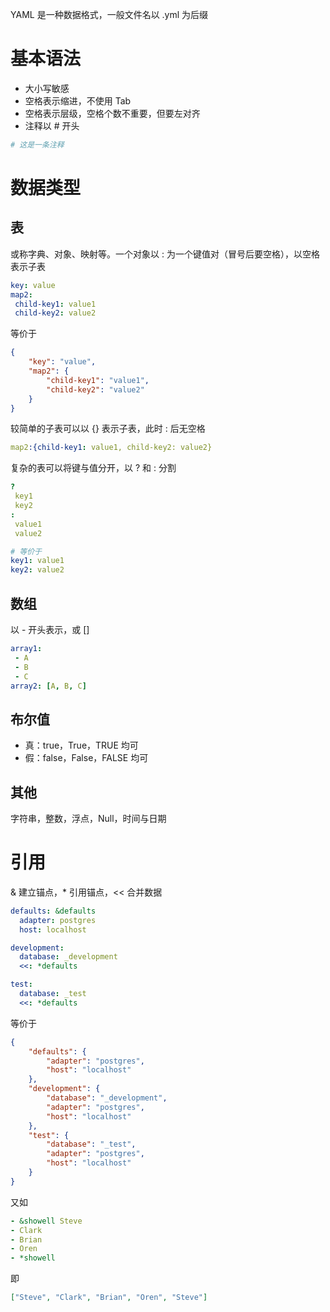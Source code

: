 YAML 是一种数据格式，一般文件名以 .yml 为后缀
# 基本语法

- 大小写敏感
- 空格表示缩进，不使用 Tab
- 空格表示层级，空格个数不重要，但要左对齐
- 注释以 # 开头

```yaml
# 这是一条注释
```
# 数据类型
## 表

或称字典、对象、映射等。一个对象以 : 为一个键值对（冒号后要空格），以空格表示子表

```yaml
key: value
map2: 
 child-key1: value1
 child-key2: value2
```

等价于

```json
{
    "key": "value",
    "map2": {
        "child-key1": "value1",
        "child-key2": "value2"
    }
}
```

较简单的子表可以以 {} 表示子表，此时 : 后无空格

```yaml
map2:{child-key1: value1, child-key2: value2}
```

复杂的表可以将键与值分开，以 ? 和 : 分割

```yaml
?
 key1
 key2
:
 value1
 value2

# 等价于
key1: value1
key2: value2
```
## 数组

以 - 开头表示，或 []

```yaml
array1:
 - A
 - B
 - C
array2: [A, B, C]
```
## 布尔值

- 真：true，True，TRUE 均可
- 假：false，False，FALSE 均可
## 其他

字符串，整数，浮点，Null，时间与日期
# 引用

& 建立锚点，* 引用锚点，<< 合并数据

```yaml
defaults: &defaults
  adapter: postgres
  host: localhost

development:
  database: _development
  <<: *defaults

test:
  database: _test
  <<: *defaults
```

等价于

```json
{
    "defaults": {
        "adapter": "postgres",
        "host": "localhost"
    },
    "development": {
        "database": "_development",
        "adapter": "postgres",
        "host": "localhost"
    },
    "test": {
        "database": "_test",
        "adapter": "postgres",
        "host": "localhost"
    }
}
```

又如

```yaml
- &showell Steve 
- Clark 
- Brian 
- Oren 
- *showell
```

即

```json
["Steve", "Clark", "Brian", "Oren", "Steve"]
```


